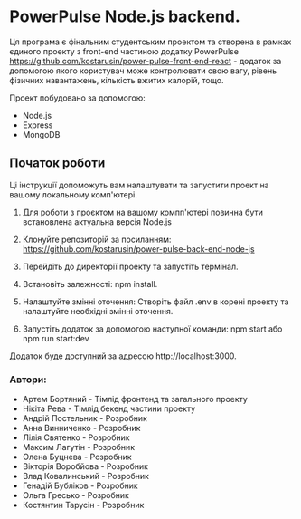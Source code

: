 # PowerPulse Node.js backend.

Ця програма є фінальним студентським проектом та створена в рамках єдиного проекту з front-end частиною додатку PowerPulse
https://github.com/kostarusin/power-pulse-front-end-react - додаток за допомогою якого користувач може контролювати свою вагу, рівень фізичних навантажень, кількість вжитих калорій, тощо.

Проект побудовано за допомогою:

- Node.js
- Express
- MongoDB

## Початок роботи

Ці інструкції допоможуть вам налаштувати та запустити проект на вашому локальному комп'ютері.

1. Для роботи з проєктом на вашому компп'ютері повинна бути встановлена актуальна версія Node.js

2. Клонуйте репозиторій за посиланням: https://github.com/kostarusin/power-pulse-back-end-node-js
3. Перейдіть до директорії проекту та запустіть термінал.
4. Встановіть залежності: npm install.
5. Налаштуйте змінні оточення:
   Створіть файл .env в корені проекту та налаштуйте необхідні змінні оточення.
6. Запустіть додаток за допомогою наступної команди: npm start або npm run start:dev

Додаток буде доступний за адресою http://localhost:3000.

### Автори:

- Артем Бортяний - Тімлід фронтенд та загального проекту
- Нікіта Рева - Тімлід бекенд частини проекту
- Андрій Постельник - Розробник
- Анна Винниченко - Розробник
- Лілія Святенко - Розробник
- Максим Лагутін - Розробник
- Олена Буцнева - Розробник
- Вікторія Воробйова - Розробник
- Влад Ковалинський - Розробник
- Генадій Бубліков - Розробник
- Ольга Гресько - Розробник
- Костянтин Тарусін - Розробник
